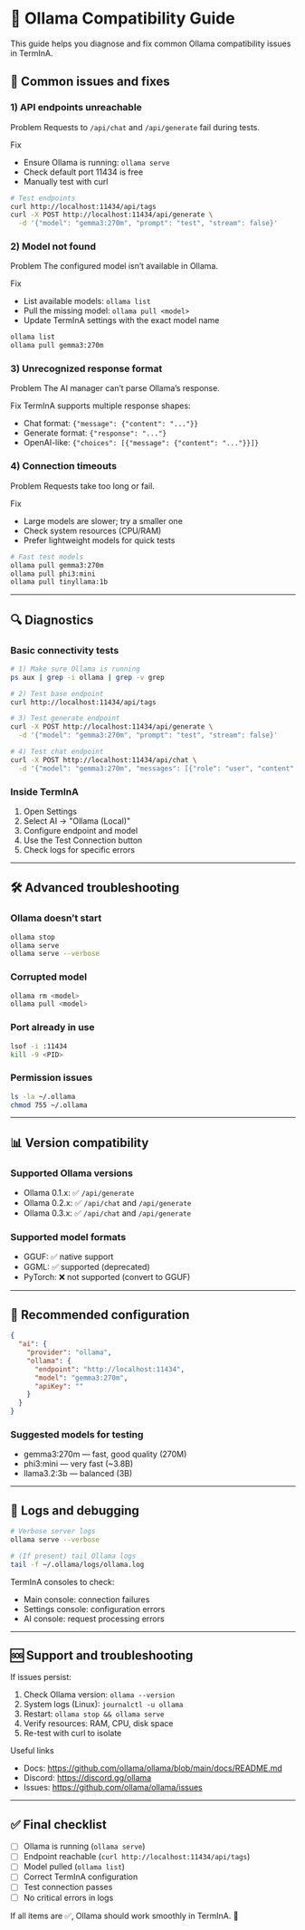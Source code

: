 # 🔧 Ollama Compatibility Guide

This guide helps you diagnose and fix common Ollama compatibility issues in TermInA.

## 🚨 Common issues and fixes

### 1) API endpoints unreachable

Problem
Requests to `/api/chat` and `/api/generate` fail during tests.

Fix
- Ensure Ollama is running: `ollama serve`
- Check default port 11434 is free
- Manually test with curl

```bash
# Test endpoints
curl http://localhost:11434/api/tags
curl -X POST http://localhost:11434/api/generate \
  -d '{"model": "gemma3:270m", "prompt": "test", "stream": false}'
```

### 2) Model not found

Problem
The configured model isn’t available in Ollama.

Fix
- List available models: `ollama list`
- Pull the missing model: `ollama pull <model>`
- Update TermInA settings with the exact model name

```bash
ollama list
ollama pull gemma3:270m
```

### 3) Unrecognized response format

Problem
The AI manager can’t parse Ollama’s response.

Fix
TermInA supports multiple response shapes:
- Chat format: `{"message": {"content": "..."}}`
- Generate format: `{"response": "..."}`
- OpenAI-like: `{"choices": [{"message": {"content": "..."}}]}`

### 4) Connection timeouts

Problem
Requests take too long or fail.

Fix
- Large models are slower; try a smaller one
- Check system resources (CPU/RAM)
- Prefer lightweight models for quick tests

```bash
# Fast test models
ollama pull gemma3:270m
ollama pull phi3:mini
ollama pull tinyllama:1b
```

---

## 🔍 Diagnostics

### Basic connectivity tests
```bash
# 1) Make sure Ollama is running
ps aux | grep -i ollama | grep -v grep

# 2) Test base endpoint
curl http://localhost:11434/api/tags

# 3) Test generate endpoint
curl -X POST http://localhost:11434/api/generate \
  -d '{"model": "gemma3:270m", "prompt": "test", "stream": false}'

# 4) Test chat endpoint
curl -X POST http://localhost:11434/api/chat \
  -d '{"model": "gemma3:270m", "messages": [{"role": "user", "content": "test"}], "stream": false}'
```

### Inside TermInA
1) Open Settings
2) Select AI → "Ollama (Local)"
3) Configure endpoint and model
4) Use the Test Connection button
5) Check logs for specific errors

---

## 🛠️ Advanced troubleshooting

### Ollama doesn’t start
```bash
ollama stop
ollama serve
ollama serve --verbose
```

### Corrupted model
```bash
ollama rm <model>
ollama pull <model>
```

### Port already in use
```bash
lsof -i :11434
kill -9 <PID>
```

### Permission issues
```bash
ls -la ~/.ollama
chmod 755 ~/.ollama
```

---

## 📊 Version compatibility

### Supported Ollama versions
- Ollama 0.1.x: ✅ `/api/generate`
- Ollama 0.2.x: ✅ `/api/chat` and `/api/generate`
- Ollama 0.3.x: ✅ `/api/chat` and `/api/generate`

### Supported model formats
- GGUF: ✅ native support
- GGML: ✅ supported (deprecated)
- PyTorch: ❌ not supported (convert to GGUF)

---

## 🔧 Recommended configuration

```json
{
  "ai": {
    "provider": "ollama",
    "ollama": {
      "endpoint": "http://localhost:11434",
      "model": "gemma3:270m",
      "apiKey": ""
    }
  }
}
```

### Suggested models for testing
- gemma3:270m — fast, good quality (270M)
- phi3:mini — very fast (~3.8B)
- llama3.2:3b — balanced (3B)

---

## 📝 Logs and debugging

```bash
# Verbose server logs
ollama serve --verbose

# (If present) tail Ollama logs
tail -f ~/.ollama/logs/ollama.log
```

TermInA consoles to check:
- Main console: connection failures
- Settings console: configuration errors
- AI console: request processing errors

---

## 🆘 Support and troubleshooting

If issues persist:
1) Check Ollama version: `ollama --version`
2) System logs (Linux): `journalctl -u ollama`
3) Restart: `ollama stop && ollama serve`
4) Verify resources: RAM, CPU, disk space
5) Re-test with curl to isolate

Useful links
- Docs: https://github.com/ollama/ollama/blob/main/docs/README.md
- Discord: https://discord.gg/ollama
- Issues: https://github.com/ollama/ollama/issues

---

## ✅ Final checklist

- [ ] Ollama is running (`ollama serve`)
- [ ] Endpoint reachable (`curl http://localhost:11434/api/tags`)
- [ ] Model pulled (`ollama list`)
- [ ] Correct TermInA configuration
- [ ] Test connection passes
- [ ] No critical errors in logs

If all items are ✅, Ollama should work smoothly in TermInA. 🚀
